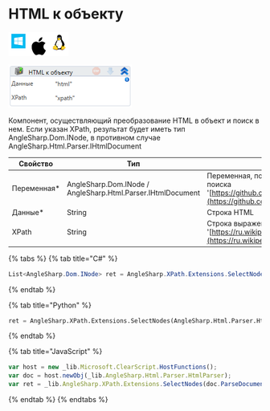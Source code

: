 # HTML к объекту

![](<../../../../.gitbook/assets/image (100) (1) (1) (1) (1) (1) (83).png>)

![](<../../../../.gitbook/assets/image (381).png>)

Компонент, осуществляющий преобразование HTML в объект и поиск в нем. Если указан XPath, результат будет иметь тип AngleSharp.Dom.INode, в противном случае AngleSharp.Html.Parser.IHtmlDocument

| Свойство     | Тип                                                         | Описание                                                                                                                       |
| ------------ | ----------------------------------------------------------- | ------------------------------------------------------------------------------------------------------------------------------ |
| Переменная\* | AngleSharp.Dom.INode / AngleSharp.Html.Parser.IHtmlDocument | Переменная, получающая результат поиска '[https://github.com/AngleSharp/AngleSharp](https://github.com/AngleSharp/AngleSharp)' |
| Данные\*     | String                                                      | Строка HTML                                                                                                                    |
| XPath        | String                                                      | Строка выражения XPath '[https://ru.wikipedia.org/wiki/XPath](https://ru.wikipedia.org/wiki/XPath)'                            |

{% tabs %}
{% tab title="C#" %}
```csharp
List<AngleSharp.Dom.INode> ret = AngleSharp.XPath.Extensions.SelectNodes(new AngleSharp.Html.Parser.HtmlParser().ParseDocument("html").DocumentElement, "xpath");
```
{% endtab %}

{% tab title="Python" %}
```python
ret = AngleSharp.XPath.Extensions.SelectNodes(AngleSharp.Html.Parser.HtmlParser().ParseDocument("html").DocumentElement, "xpath")
```
{% endtab %}

{% tab title="JavaScript" %}
```javascript
var host = new _lib.Microsoft.ClearScript.HostFunctions();
var doc = host.newObj(_lib.AngleSharp.Html.Parser.HtmlParser);
var ret = _lib.AngleSharp.XPath.Extensions.SelectNodes(doc.ParseDocument("html").DocumentElement, "xpath");
```
{% endtab %}
{% endtabs %}
